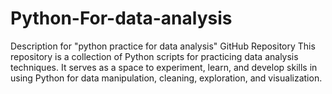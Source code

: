 # Python-For-data-analysis
Description for "python practice for data analysis" GitHub Repository This repository is a collection of Python scripts for practicing data analysis techniques. It serves as a space to experiment, learn, and develop skills in using Python for data manipulation, cleaning, exploration, and visualization.

